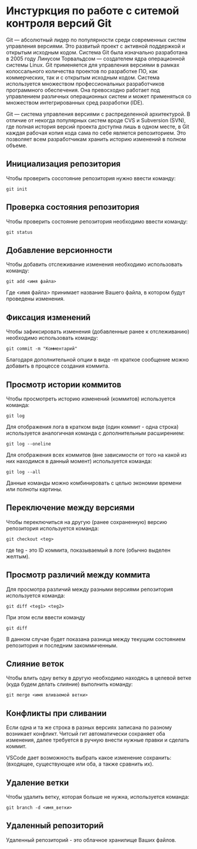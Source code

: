 # **Инстуркция по работе с ситемой контроля версий Git**
Git — абсолютный лидер по популярности среди современных систем управления версиями. Это развитый проект с активной поддержкой и 
открытым исходным кодом. Система Git была изначально разработана в 2005 году Линусом Торвальдсом — создателем ядра операционной системы Linux. 
Git применяется для управления версиями в рамках колоссального количества проектов по разработке ПО, как коммерческих, так и с открытым исходным кодом. 
Система используется множеством профессиональных разработчиков программного обеспечения. 
Она превосходно работает под управлением различных операционных систем и может применяться со множеством интегрированных сред разработки (IDE).

Git — система управления версиями с распределенной архитектурой. В отличие от некогда популярных систем вроде CVS и Subversion (SVN), 
где полная история версий проекта доступна лишь в одном месте, в Git каждая рабочая копия кода сама по себе является репозиторием. 
Это позволяет всем разработчикам хранить историю изменений в полном объеме.


## Инициализация репозитория 

Чтобы проверить сосотояние репозитория нужно ввести команду:

    git init

## Проверка состояния репозитория

Чтобы проверить состояние репозитория необходимо ввести команду:

    git status

## Добавление версионности

Чтобы добавить отслеживание изменения необходимо использовать команду:

    git add <имя файла>

Где <имя файла> принимает название Вашего файла, в котором будут проведены изменения.

## Фиксация изменений

Чтобы зафиксировать изменения (добавленные ранее к отслеживанию) необходимо использовать команду:

    git commit -m "Комментарий"

Благодаря дополнительной опции в виде -m краткое сообщение можно добавить в процессе создания коммита.

## Просмотр истории коммитов

Чтобы просмотреть историю изменений (коммитов) используется команда:

    git log

Для отображения лога в кратком виде (один коммит - одна строка) используется аналогичная команда с дополнительным расширением:

    git log --oneline

Для отображения всех коммитов (вне зависимости от того на какой из них находимся в данный момент) используется команда:

    git log --all

Данные команды можно комбинировать с целью экономии времени или полноты картины.

## Переключение между версиями

Чтобы переключиться на другую (ранее сохраненную) версию
репозитория используется команда:

    git checkout <teg>

где teg - это ID коммита, показываемый в логе (обычно выделен желтым).

## Просмотр различий между коммита

Для просмотра различий между разными версиями репозитория используется команда:

    git diff <teg1> <teg2>

При этом если ввести команду

    git diff

В данном случае будет показана разница между текущим состоянием репозитория и последним закоммиченным.

## Слияние веток 

Чтобы влить одну ветку в другую необходимо находясь в целевой ветке (куда будем делать слияние) выполнить команду:

    git merge <имя вливаемой ветки>

## Конфликты при сливании

Если одна и та же строка в разных версиях записана по разному
возникает конфликт.
Читсый гит автоматически сохраняет оба изменения, далее требуется в ручную внести нужные правки и сделать коммит.

VSCode дает возможность выбрать какое изменение сохранить: (входящее, существующее или оба, а также сравнить их).

## Удаление ветки

Чтобы удалить ветку, которая больше не нужна, используется команда:

    git branch -d <имя_ветки>

## Удаленный репозиторий

Удаленный репозиторий - это облачное хранилище Ваших файлов.